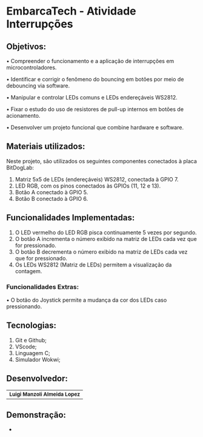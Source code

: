 # EmbarcaTech - Atividade Interrupções

## Objetivos:

• Compreender o funcionamento e a aplicação de interrupções em microcontroladores.

• Identificar e corrigir o fenômeno do bouncing em botões por meio de debouncing via software.

• Manipular e controlar LEDs comuns e LEDs endereçáveis WS2812.

• Fixar o estudo do uso de resistores de pull-up internos em botões de acionamento.

• Desenvolver um projeto funcional que combine hardware e software.


## Materiais utilizados:

Neste projeto, são utilizados os seguintes componentes conectados à placa BitDogLab:
1) Matriz 5x5 de LEDs (endereçáveis) WS2812, conectada à GPIO 7.
2) LED RGB, com os pinos conectados às GPIOs (11, 12 e 13).
3) Botão A conectado à GPIO 5.
4) Botão B conectado à GPIO 6.

## Funcionalidades Implementadas:

1. O LED vermelho do LED RGB pisca continuamente 5 vezes por segundo.
2. O botão A incrementa o número exibido na matriz de LEDs cada vez que for pressionado.
3. O botão B decrementa o número exibido na matriz de LEDs cada vez que for pressionado.
4. Os LEDs WS2812 (Matriz de LEDs) permitem a visualização da contagem.

### Funcionalidades Extras:

• O botão do Joystick permite a mudança da cor dos LEDs caso pressionando.

## Tecnologias:

1. Git e Github;
2. VScode;
3. Linguagem C;
4. Simulador Wokwi;


## Desenvolvedor:
 
<table>
  <tr>
    <td align="center"> <sub><b> Luigi Manzoli Almeida Lopez </b></td>
    </tr>
</table>

## Demonstração: 
- 
